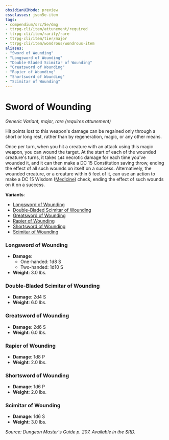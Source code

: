 ```yaml
---
obsidianUIMode: preview
cssclasses: json5e-item
tags:
- compendium/src/5e/dmg
- ttrpg-cli/item/attunement/required
- ttrpg-cli/item/rarity/rare
- ttrpg-cli/item/tier/major
- ttrpg-cli/item/wondrous/wondrous-item
aliases: 
- "Sword of Wounding"
- "Longsword of Wounding"
- "Double-Bladed Scimitar of Wounding"
- "Greatsword of Wounding"
- "Rapier of Wounding"
- "Shortsword of Wounding"
- "Scimitar of Wounding"
---
```

# Sword of Wounding
*Generic Variant, major, rare (requires attunement)*  


Hit points lost to this weapon's damage can be regained only through a short or long rest, rather than by regeneration, magic, or any other means.

Once per turn, when you hit a creature with an attack using this magic weapon, you can wound the target. At the start of each of the wounded creature's turns, it takes `1d4` necrotic damage for each time you've wounded it, and it can then make a DC 15 Constitution saving throw, ending the effect of all such wounds on itself on a success. Alternatively, the wounded creature, or a creature within 5 feet of it, can use an action to make a DC 15 Wisdom ([Medicine](/3-Mechanics/CLI/rules/skills.md#Medicine)) check, ending the effect of such wounds on it on a success.

**Variants**:
- [Longsword of Wounding](#Longsword%20of%20Wounding)
- [Double-Bladed Scimitar of Wounding](#Double-Bladed%20Scimitar%20of%20Wounding)
- [Greatsword of Wounding](#Greatsword%20of%20Wounding)
- [Rapier of Wounding](#Rapier%20of%20Wounding)
- [Shortsword of Wounding](#Shortsword%20of%20Wounding)
- [Scimitar of Wounding](#Scimitar%20of%20Wounding)

### Longsword of Wounding

- **Damage**:
  - One-handed: 1d8 S
  - Two-handed: 1d10 S
- **Weight**: 3.0 lbs.

### Double-Bladed Scimitar of Wounding

- **Damage**: 2d4 S
- **Weight**: 6.0 lbs.

### Greatsword of Wounding

- **Damage**: 2d6 S
- **Weight**: 6.0 lbs.

### Rapier of Wounding

- **Damage**: 1d8 P
- **Weight**: 2.0 lbs.

### Shortsword of Wounding

- **Damage**: 1d6 P
- **Weight**: 2.0 lbs.

### Scimitar of Wounding

- **Damage**: 1d6 S
- **Weight**: 3.0 lbs.


*Source: Dungeon Master's Guide p. 207. Available in the SRD.*